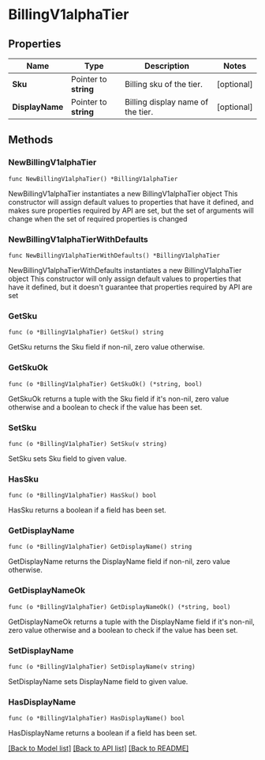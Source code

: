 # BillingV1alphaTier

## Properties

Name | Type | Description | Notes
------------ | ------------- | ------------- | -------------
**Sku** | Pointer to **string** | Billing sku of the tier. | [optional] 
**DisplayName** | Pointer to **string** | Billing display name of the tier. | [optional] 

## Methods

### NewBillingV1alphaTier

`func NewBillingV1alphaTier() *BillingV1alphaTier`

NewBillingV1alphaTier instantiates a new BillingV1alphaTier object
This constructor will assign default values to properties that have it defined,
and makes sure properties required by API are set, but the set of arguments
will change when the set of required properties is changed

### NewBillingV1alphaTierWithDefaults

`func NewBillingV1alphaTierWithDefaults() *BillingV1alphaTier`

NewBillingV1alphaTierWithDefaults instantiates a new BillingV1alphaTier object
This constructor will only assign default values to properties that have it defined,
but it doesn't guarantee that properties required by API are set

### GetSku

`func (o *BillingV1alphaTier) GetSku() string`

GetSku returns the Sku field if non-nil, zero value otherwise.

### GetSkuOk

`func (o *BillingV1alphaTier) GetSkuOk() (*string, bool)`

GetSkuOk returns a tuple with the Sku field if it's non-nil, zero value otherwise
and a boolean to check if the value has been set.

### SetSku

`func (o *BillingV1alphaTier) SetSku(v string)`

SetSku sets Sku field to given value.

### HasSku

`func (o *BillingV1alphaTier) HasSku() bool`

HasSku returns a boolean if a field has been set.

### GetDisplayName

`func (o *BillingV1alphaTier) GetDisplayName() string`

GetDisplayName returns the DisplayName field if non-nil, zero value otherwise.

### GetDisplayNameOk

`func (o *BillingV1alphaTier) GetDisplayNameOk() (*string, bool)`

GetDisplayNameOk returns a tuple with the DisplayName field if it's non-nil, zero value otherwise
and a boolean to check if the value has been set.

### SetDisplayName

`func (o *BillingV1alphaTier) SetDisplayName(v string)`

SetDisplayName sets DisplayName field to given value.

### HasDisplayName

`func (o *BillingV1alphaTier) HasDisplayName() bool`

HasDisplayName returns a boolean if a field has been set.


[[Back to Model list]](../README.md#documentation-for-models) [[Back to API list]](../README.md#documentation-for-api-endpoints) [[Back to README]](../README.md)


